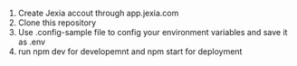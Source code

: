 1. Create Jexia accout through app.jexia.com
2. Clone this repository
3. Use .config-sample file to config your environment variables and save it as .env
4. run npm dev for developemnt and npm start for deployment 